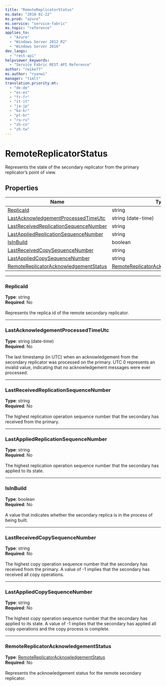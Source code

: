 ```yaml
---
title: "RemoteReplicatorStatus"
ms.date: "2018-01-22"
ms.prod: "azure"
ms.service: "service-fabric"
ms.topic: "reference"
applies_to: 
  - "Azure"
  - "Windows Server 2012 R2"
  - "Windows Server 2016"
dev_langs: 
  - "rest-api"
helpviewer_keywords: 
  - "Service Fabric REST API Reference"
author: "rwike77"
ms.author: "ryanwi"
manager: "timlt"
translation.priority.mt: 
  - "de-de"
  - "es-es"
  - "fr-fr"
  - "it-it"
  - "ja-jp"
  - "ko-kr"
  - "pt-br"
  - "ru-ru"
  - "zh-cn"
  - "zh-tw"
---
```

# RemoteReplicatorStatus

Represents the state of the secondary replicator from the primary replicator’s point of view.


## Properties
| Name | Type | Required |
| --- | --- | --- |
| [ReplicaId](#replicaid) | string | No |
| [LastAcknowledgementProcessedTimeUtc](#lastacknowledgementprocessedtimeutc) | string (date-time) | No |
| [LastReceivedReplicationSequenceNumber](#lastreceivedreplicationsequencenumber) | string | No |
| [LastAppliedReplicationSequenceNumber](#lastappliedreplicationsequencenumber) | string | No |
| [IsInBuild](#isinbuild) | boolean | No |
| [LastReceivedCopySequenceNumber](#lastreceivedcopysequencenumber) | string | No |
| [LastAppliedCopySequenceNumber](#lastappliedcopysequencenumber) | string | No |
| [RemoteReplicatorAcknowledgementStatus](#remotereplicatoracknowledgementstatus) | [RemoteReplicatorAcknowledgementStatus](sfclient-model-remotereplicatoracknowledgementstatus.md) | No |

____
### ReplicaId
__Type__: string <br/>
__Required__: No<br/>
<br/>
Represents the replica id of the remote secondary replicator.

____
### LastAcknowledgementProcessedTimeUtc
__Type__: string (date-time) <br/>
__Required__: No<br/>
<br/>
The last timestamp (in UTC) when an acknowledgement from the secondary replicator was processed on the primary.
UTC 0 represents an invalid value, indicating that no acknowledgement messages were ever processed.


____
### LastReceivedReplicationSequenceNumber
__Type__: string <br/>
__Required__: No<br/>
<br/>
The highest replication operation sequence number that the secondary has received from the primary.

____
### LastAppliedReplicationSequenceNumber
__Type__: string <br/>
__Required__: No<br/>
<br/>
The highest replication operation sequence number that the secondary has applied to its state.

____
### IsInBuild
__Type__: boolean <br/>
__Required__: No<br/>
<br/>
A value that indicates whether the secondary replica is in the process of being built.

____
### LastReceivedCopySequenceNumber
__Type__: string <br/>
__Required__: No<br/>
<br/>
The highest copy operation sequence number that the secondary has received from the primary.
A value of -1 implies that the secondary has received all copy operations.


____
### LastAppliedCopySequenceNumber
__Type__: string <br/>
__Required__: No<br/>
<br/>
The highest copy operation sequence number that the secondary has applied to its state.
A value of -1 implies that the secondary has applied all copy operations and the copy process is complete.


____
### RemoteReplicatorAcknowledgementStatus
__Type__: [RemoteReplicatorAcknowledgementStatus](sfclient-model-remotereplicatoracknowledgementstatus.md) <br/>
__Required__: No<br/>
<br/>
Represents the acknowledgement status for the remote secondary replicator.

